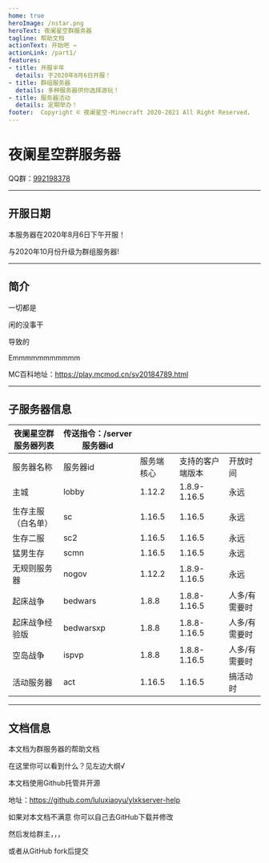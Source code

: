 ```yaml
---
home: true
heroImage: /nstar.png
heroText: 夜阑星空群服务器
tagline: 帮助文档
actionText: 开始吧 →
actionLink: /part1/
features:
- title: 开服半年
  details: 于2020年8月6日开服！
- title: 群组服务器
  details: 多种服务器供你选择游玩！
- title: 服务器活动
  details: 定期举办！
footer:  Copyright © 夜阑星空-Minecraft 2020-2021 All Right Reserved，
---
```

# 夜阑星空群服务器

QQ群：[992198378](https://jq.qq.com/?_wv=1027&k=yZWgY5Ku)

-----

## 开服日期

本服务器在2020年8月6日下午开服！

与2020年10月份升级为群组服务器!

-----

## 简介

一切都是

闲的没事干

导致的

Emmmmmmmmmmm

MC百科地址：<a href="https://play.mcmod.cn/sv20184789.html" target="_blank">https://play.mcmod.cn/sv20184789.html</a>

-----

## 子服务器信息

| 夜阑星空群服务器列表 | 传送指令：/server 服务器id |            |                  |               |
| -------------------- | -------------------------- | ---------- | ---------------- | ------------- |
| 服务器名称           | 服务器id                   | 服务端核心 | 支持的客户端版本 | 开放时间      |
| 主城                 | lobby                      | 1.12.2     | 1.8.9-1.16.5     | 永远          |
| 生存主服（白名单）   | sc                         | 1.16.5     | 1.16.5           | 永远          |
| 生存二服             | sc2                        | 1.16.5     | 1.16.5           | 永远          |
| 猛男生存             | scmn                       | 1.16.5     | 1.16.5           | 永远          |
| 无规则服务器         | nogov                      | 1.12.2     | 1.8.9-1.16.5     | 永远          |
| 起床战争             | bedwars                    | 1.8.8      | 1.8.8-1.16.5     | 人多/有需要时 |
| 起床战争经验版       | bedwarsxp                  | 1.8.8      | 1.8.8-1.16.5     | 人多/有需要时 |
| 空岛战争             | ispvp                      | 1.8.8      | 1.8.8-1.16.5     | 人多/有需要时 |
| 活动服务器           | act                        | 1.16.5     | 1.16.5           | 搞活动时      |

-----

## 文档信息

本文档为群服务器的帮助文档

在这里你可以看到什么？见左边大纲√

本文档使用Github托管并开源

地址：https://github.com/luluxiaoyu/ylxkserver-help

如果对本文档不满意 你可以自己去GitHub下载并修改 

然后发给群主，，，

或者从GitHub fork后提交


 <comment-comment/> 
